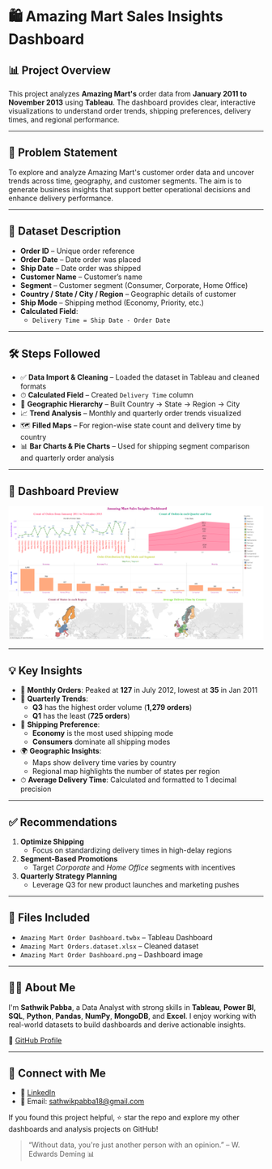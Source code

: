 # 🛍️ Amazing Mart Sales Insights Dashboard

## 📊 Project Overview

This project analyzes **Amazing Mart's** order data from **January 2011 to November 2013** using **Tableau**. The dashboard provides clear, interactive visualizations to understand order trends, shipping preferences, delivery times, and regional performance.

---

## 🧩 Problem Statement

To explore and analyze Amazing Mart's customer order data and uncover trends across time, geography, and customer segments. The aim is to generate business insights that support better operational decisions and enhance delivery performance.

---

## 📁 Dataset Description

- **Order ID** – Unique order reference  
- **Order Date** – Date order was placed  
- **Ship Date** – Date order was shipped  
- **Customer Name** – Customer’s name  
- **Segment** – Customer segment (Consumer, Corporate, Home Office)  
- **Country / State / City / Region** – Geographic details of customer  
- **Ship Mode** – Shipping method (Economy, Priority, etc.)  
- **Calculated Field**:  
  - `Delivery Time = Ship Date - Order Date`

---

## 🛠️ Steps Followed

- ✅ **Data Import & Cleaning** – Loaded the dataset in Tableau and cleaned formats  
- ⏱ **Calculated Field** – Created `Delivery Time` column  
- 📍 **Geographic Hierarchy** – Built Country → State → Region → City  
- 📈 **Trend Analysis** – Monthly and quarterly order trends visualized  
- 🗺 **Filled Maps** – For region-wise state count and delivery time by country  
- 📊 **Bar Charts & Pie Charts** – Used for shipping segment comparison and quarterly order analysis

---

## 📸 Dashboard Preview

![Amazing Mart Dashboard](https://github.com/pabbasathwik/Amazing-Mart-Order-Sales-Dashboard/blob/main/Amazing%20Mart%20Order%20Dashboard.png)

---

## 💡 Key Insights

- 📅 **Monthly Orders**: Peaked at **127** in July 2012, lowest at **35** in Jan 2011  
- 📆 **Quarterly Trends**:  
  - **Q3** has the highest order volume (**1,279 orders**)  
  - **Q1** has the least (**725 orders**)  
- 🚚 **Shipping Preference**:  
  - **Economy** is the most used shipping mode  
  - **Consumers** dominate all shipping modes
- 🌍 **Geographic Insights**:  
  - Maps show delivery time varies by country  
  - Regional map highlights the number of states per region  
- ⏱ **Average Delivery Time**: Calculated and formatted to 1 decimal precision

---

## ✅ Recommendations

1. **Optimize Shipping**  
   - Focus on standardizing delivery times in high-delay regions  
2. **Segment-Based Promotions**  
   - Target *Corporate* and *Home Office* segments with incentives  
3. **Quarterly Strategy Planning**  
   - Leverage Q3 for new product launches and marketing pushes  

---

## 📁 Files Included

- `Amazing Mart Order Dashboard.twbx` – Tableau Dashboard  
- `Amazing Mart Orders.dataset.xlsx` – Cleaned dataset  
- `Amazing Mart Order Dashboard.png` – Dashboard image  

---

## 🙋‍♂️ About Me

I'm **Sathwik Pabba**, a Data Analyst with strong skills in **Tableau**, **Power BI**, **SQL**, **Python**, **Pandas**, **NumPy**, **MongoDB**, and **Excel**. I enjoy working with real-world datasets to build dashboards and derive actionable insights.

🔗 [GitHub Profile](https://github.com/pabbasathwik)

---

## 📣 Connect with Me

- 💼 [LinkedIn](https://linkedin.com/in/sathwikpabba)  
- 📧 Email: [sathwikpabba18@gmail.com](mailto:sathwikpabba18@gmail.com)

If you found this project helpful, ⭐ star the repo and explore my other dashboards and analysis projects on GitHub!

> “Without data, you're just another person with an opinion.” – W. Edwards Deming 📊
